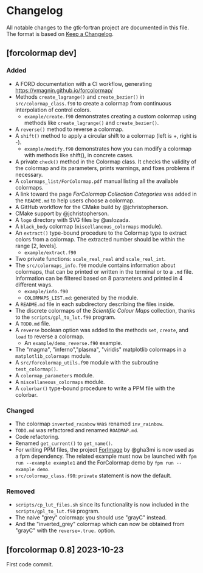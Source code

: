 # Changelog
All notable changes to the gtk-fortran project are documented in this file. The format is based on [Keep a Changelog](https://keepachangelog.com/en/1.1.0/).

## [forcolormap dev]

### Added
* A FORD documentation with a CI workflow, generating https://vmagnin.github.io/forcolormap/
* Methods `create_lagrange()` and `create_bezier()` in `src/colormap_class.f90` to create a colormap from continuous interpolation of control colors.
  * `example/create.f90` demonstrates creating a custom colormap using methods like `create_lagrange()` and `create_bezier()`.
* A `reverse()` method to reverse a colormap.
* A `shift()` method to apply a circular shift to a colormap (left is +, right is -).
  * `example/modify.f90` demonstrates how you can modify a colormap with methods like shift(), in concrete cases.
* A private `check()` method in the Colormap class. It checks the validity of the colormap and its parameters, prints warnings, and fixes problems if necessary.
* A `colormaps_list/ForColormap.pdf` manual listing all the available colormaps.
* A link toward the page *ForColormap Collection Categories* was added in the `README.md` to help users choose a colormap.
* A GitHub workflow for the CMake build by @jchristopherson.
* CMake support by @jchristopherson.
* A `logo` directory with SVG files by @aslozada.
* A `black_body` colormap (`miscellaneous_colormaps` module).
* An `extract()` type-bound procedure to the Colormap type to extract colors from a colormap. The extracted number should be within the range [2, levels].
  * `example/extract.f90`
* Two private functions: `scale_real_real` and `scale_real_int`.
* The `src/colormaps_info.f90` module contains information about colormaps, that can be printed or written in the terminal or to a `.md` file. Information can be filtered  based on 8 parameters and printed in 4 different ways.
  * `example/info.f90`
  * `COLORMAPS_LIST.md`: generated by the module.
* A `README.md` file in each subdirectory describing the files inside.
* The discrete colormaps of the *Scientific Colour Maps* collection, thanks to the `scripts/gpl_to_lut.f90` program.
* A `TODO.md` file.
* A `reverse` boolean option was added to the methods `set`, `create`, and `load` to reverse a colormap.
  * An `example/demo_reverse.f90` example.
* The "magma", "inferno","plasma", "viridis" matplotlib colormaps in a `matplotlib_colormaps` module.
* A `src/forcolormap_utils.f90` module with the subroutine `test_colormap()`.
* A `colormap_parameters` module.
* A `miscellaneous_colormaps` module.
* A `colorbar()` type-bound procedure to write a PPM file with the colorbar.

### Changed
* The colormap `inverted_rainbow` was renamed `inv_rainbow`.
* `TODO.md` was refactored and renamed `ROADMAP.md`.
* Code refactoring.
* Renamed `get_current()` to `get_name()`.
* For writing PPM files, the project [ForImage](https://github.com/gha3mi/forimage) by @gha3mi is now used as a fpm dependency. The related example must now be launched with `fpm run --example example1` and the ForColormap demo by `fpm run --example demo`.
* `src/colormap_class.f90`: `private` statement is now the default.

### Removed
* `scripts/cp_lut_files.sh` since its functionality is now included in the `scripts/gpl_to_lut.f90` program.
* The naive "grey" colormap: you should use "grayC" instead.
* And the "inverted_grey" colormap which can now be obtained from "grayC" with the `reverse=.true.` option.

## [forcolormap 0.8] 2023-10-23

First code commit.
